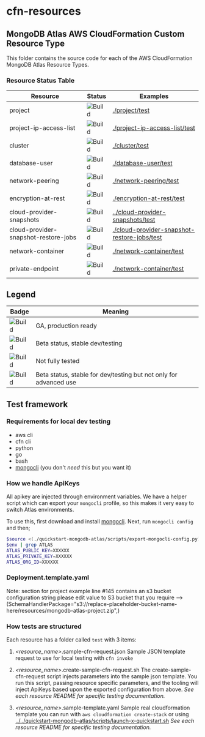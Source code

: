 # cfn-resources

## MongoDB Atlas AWS CloudFormation Custom Resource Type

This folder contains the source code for each of the AWS CloudFormation 
MongoDB Atlas Resource Types.

### Resource Status Table

| Resource                             | Status | Examples |
|--------------------------------------| --- | --- |
| project                              | ![Build](https://img.shields.io/badge/Beta-yellow) | [./project/test](./project/test) |
| project-ip-access-list               | ![Build](https://img.shields.io/badge/Beta-yellow) | [./project-ip-access-list/test](./project-ip-access-list/test) |
| cluster                              | ![Build](https://img.shields.io/badge/Beta-yellow) | [./cluster/test](./cluster/test) |
| database-user                        | ![Build](https://img.shields.io/badge/Beta-yellow) | [./database-user/test](./database-user/test) |
| network-peering                      | ![Build](https://img.shields.io/badge/Beta-yellow) | [./network-peering/test](./network-peering/test) |
| encryption-at-rest                   | ![Build](https://img.shields.io/badge/Unstable-orange) | [./encryption-at-rest/test](./encryption-at-rest/test) |
| cloud-provider-snapshots             | ![Build](https://img.shields.io/badge/Unstable-orange) | [../cloud-provider-snapshots/test](./cloud-provider-snapshots/test) |
| cloud-provider-snapshot-restore-jobs | ![Build](https://img.shields.io/badge/Unstable-orange) | [./cloud-provider-snapshot-restore-jobs/test](./cloud-provider-snapshot-restore-jobs/test) | 
| network-container                    | ![Build](https://img.shields.io/badge/Beta-Admin-grey) | [./network-container/test](./network-container/test) |
| private-endpoint                     | ![Build](https://img.shields.io/badge/Beta-yellow) | [./network-container/test](./private-endpoint/test) |


Legend
---
| Badge | Meaning |
| --- | --- |
| ![Build](https://img.shields.io/badge/GA-green) | GA, production ready |
| ![Build](https://img.shields.io/badge/Beta-yellow) | Beta status, stable dev/testing |
| ![Build](https://img.shields.io/badge/Unstable-orange) | Not fully tested |
| ![Build](https://img.shields.io/badge/Beta-Admin-grey) | Beta status, stable for dev/testing but not only for advanced use |

## Test framework

### Requirements for local dev testing

* aws cli
* cfn cli
* python
* go
* bash
* [mongocli](https://github.com/mongodb/mongocli) (you don't *need* this but you want it)

### How we handle ApiKeys

All apikey are injected through environment variables. 
We have a helper script which can export your `mongocli` profile, so this makes it very easy to switch Atlas environments.

To use this, first download and install [mongocli](mongocli).
Next, run `mongocli config` and then;

```bash
$source <(./quickstart-mongodb-atlas/scripts/export-mongocli-config.py)
$env | grep ATLAS
ATLAS_PUBLIC_KEY=XXXXXX
ATLAS_PRIVATE_KEY=XXXXXX
ATLAS_ORG_ID=XXXXXX
```

### Deployment.template.yaml
Note: section for project example line #145 contains an s3 bucket  configuration string please edit value to S3 bucket that you require -->  (SchemaHandlerPackage="s3://replace-placeholder-bucket-name-here/resources/mongodb-atlas-project.zip",)

### How tests are structured

Each resource has a folder called `test` with 3 items:

1. *<resource_name>*.sample-cfn-request.json
        Sample JSON template request to use for local testing with `cfn invoke`

2. *<resource_name>*.create-sample-cfn-request.sh
        The create-sample-cfn-request script injects parameters into the sample json template. You run this script, passing resource specific parameters, and the tooling will inject ApiKeys based upon the exported configuration from above. 
        _See each resource README for specific testing documentation._

3. *<resource_name>*.sample-template.yaml
        Sample real cloudformation template you can run with `aws cloudformation create-stack` or using  [../../quickstart-mongodb-atlas/scripts/launch-x-quickstart.sh]( ../../quickstart-mongodb-atlas/scripts/launch-x-quickstart.sh) 
        _See each resource README for specific testing documentation._




